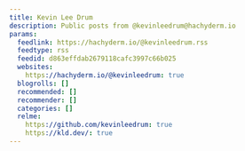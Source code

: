 ```yaml
---
title: Kevin Lee Drum
description: Public posts from @kevinleedrum@hachyderm.io
params:
  feedlink: https://hachyderm.io/@kevinleedrum.rss
  feedtype: rss
  feedid: d863effdab2679118cafc3997c66b025
  websites:
    https://hachyderm.io/@kevinleedrum: true
  blogrolls: []
  recommended: []
  recommender: []
  categories: []
  relme:
    https://github.com/kevinleedrum: true
    https://kld.dev/: true
---
```

